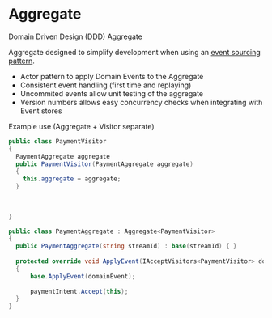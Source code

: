 # Aggregate
Domain Driven Design (DDD) Aggregate

Aggregate designed to simplify development when using an [event sourcing pattern](https://martinfowler.com/eaaDev/EventSourcing.html).

* Actor pattern to apply Domain Events to the Aggregate
* Consistent event handling (first time and replaying)
* Uncommited events allow unit testing of the aggregate
* Version numbers allows easy concurrency checks when integrating with Event stores

Example use (Aggregate + Visitor separate)

```c#
public class PaymentVisitor
{
  PaymentAggregate aggregate
  public PaymentVisitor(PaymentAggregate aggregate) 
  {
    this.aggregate = aggregate;
  }
  
  
  
}

public class PaymentAggregate : Aggregate<PaymentVisitor>
{
  public PaymentAggregate(string streamId) : base(streamId) { }
  
  protected override void ApplyEvent(IAcceptVisitors<PaymentVisitor> domainEvent)
  {
      base.ApplyEvent(domainEvent);
      
      paymentIntent.Accept(this);
  }
}
```
